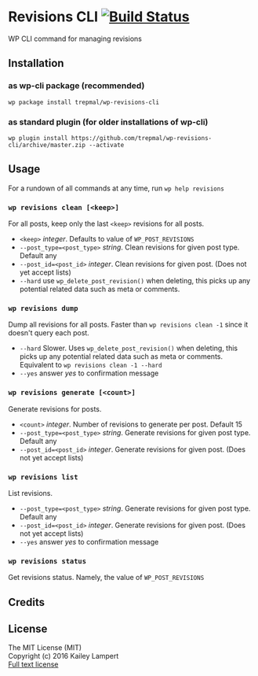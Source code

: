 # Revisions CLI [![Build Status](https://travis-ci.org/trepmal/wp-revisions-cli.svg?branch=master)](https://travis-ci.org/trepmal/wp-revisions-cli)

WP CLI command for managing revisions

## Installation

### as wp-cli package (recommended)

```
wp package install trepmal/wp-revisions-cli
```

### as standard plugin (for older installations of wp-cli)

```
wp plugin install https://github.com/trepmal/wp-revisions-cli/archive/master.zip --activate
```

## Usage


For a rundown of all commands at any time, run `wp help revisions`


### `wp revisions clean [<keep>]`

For all posts, keep only the last `<keep>` revisions for all posts.

 - `<keep>` *integer*. Defaults to value of `WP_POST_REVISIONS`
 - `--post_type=<post_type>` *string*. Clean revisions for given post type. Default any
 - `--post_id=<post_id>` *integer*. Clean revisions for given post. (Does not yet accept lists)
 - `--hard` use `wp_delete_post_revision()` when deleting, this picks up any potential related data such as meta or comments.

### `wp revisions dump`

Dump all revisions for all posts. Faster than `wp revisions clean -1` since it doesn't query each post.

 - `--hard` Slower. Uses `wp_delete_post_revision()` when deleting, this picks up any potential related data such as meta or comments. Equivalent to `wp revisions clean -1 --hard`
 - `--yes` answer *yes* to confirmation message

### `wp revisions generate [<count>]`

Generate revisions for posts.

 - `<count>` *integer*. Number of revisions to generate per post. Default 15
 - `--post_type=<post_type>` *string*. Generate revisions for given post type. Default any
 - `--post_id=<post_id>` *integer*. Generate revisions for given post. (Does not yet accept lists)

### `wp revisions list`

List revisions.

 - `--post_type=<post_type>` *string*. Generate revisions for given post type. Default any
 - `--post_id=<post_id>` *integer*. Generate revisions for given post. (Does not yet accept lists)
 - `--yes` answer *yes* to confirmation message

### `wp revisions status`

Get revisions status. Namely, the value of `WP_POST_REVISIONS`


## Credits

## License

The MIT License (MIT)  
Copyright (c) 2016 Kailey Lampert  
[Full text license](LICENSE)